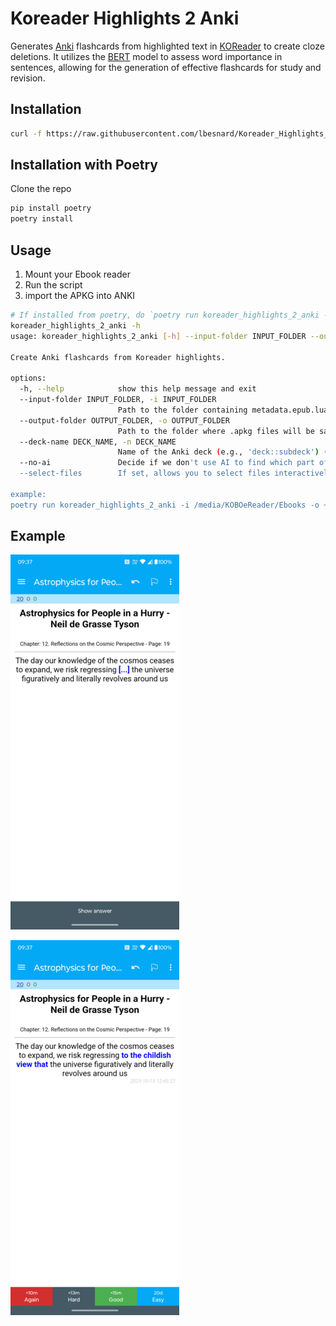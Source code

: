# Koreader Highlights 2 Anki

Generates [Anki](https://ankiweb.net/) flashcards from highlighted text in [KOReader](https://koreader.rocks/) to create cloze deletions.
It utilizes the [BERT](https://huggingface.co/docs/transformers/en/model_doc/bert) model to assess word importance in sentences, allowing for the generation of effective
flashcards for study and revision.

## Installation

```bash
curl -f https://raw.githubusercontent.com/lbesnard/Koreader_Highlights_2_Anki/refs/heads/main/install.sh | bash
```

## Installation with Poetry
Clone the repo
```bash
pip install poetry
poetry install
```

## Usage

1. Mount your Ebook reader
2. Run the script
3. import the APKG into ANKI

```bash
# If installed from poetry, do `poetry run koreader_highlights_2_anki -h`
koreader_highlights_2_anki -h
usage: koreader_highlights_2_anki [-h] --input-folder INPUT_FOLDER --output-folder OUTPUT_FOLDER [--deck-name DECK_NAME] [--no-ai] [--select-files]

Create Anki flashcards from Koreader highlights.

options:
  -h, --help            show this help message and exit
  --input-folder INPUT_FOLDER, -i INPUT_FOLDER
                        Path to the folder containing metadata.epub.lua files in KOReader.
  --output-folder OUTPUT_FOLDER, -o OUTPUT_FOLDER
                        Path to the folder where .apkg files will be saved.
  --deck-name DECK_NAME, -n DECK_NAME
                        Name of the Anki deck (e.g., 'deck::subdeck') (Default to Books Highlights 📚 .
  --no-ai               Decide if we don't use AI to find which part of the sentence to 'cloze'.
  --select-files        If set, allows you to select files interactively for processing.

example:
poetry run koreader_highlights_2_anki -i /media/KOBOeReader/Ebooks -o ~/Documents --select-files

```

## Example
![cloze1](test_koreader_highlights_2_anki/resources/Screenshot_20241019-093741_AnkiDroid.png)

![cloze1](test_koreader_highlights_2_anki/resources/Screenshot_20241019-093748_AnkiDroid.png)
